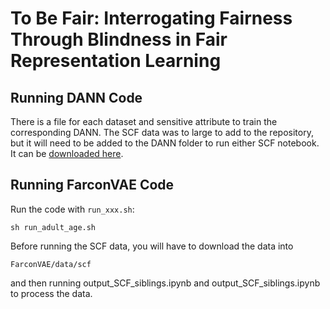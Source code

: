 # To Be Fair: Interrogating Fairness Through Blindness in Fair Representation Learning
## Running DANN Code
There is a file for each dataset and sensitive attribute to train the corresponding DANN.
The SCF data was to large to add to the repository, but it will need to be added to the DANN folder to run either SCF notebook. 
It can be [downloaded here](https://www.federalreserve.gov/econres/files/scf2019s.zip).
## Running FarconVAE Code
Run the code with `run_xxx.sh`:
```
sh run_adult_age.sh
```
Before running the SCF data, you will have to download the data into
```
FarconVAE/data/scf
```
and then running output_SCF_siblings.ipynb and output_SCF_siblings.ipynb to process the data.
